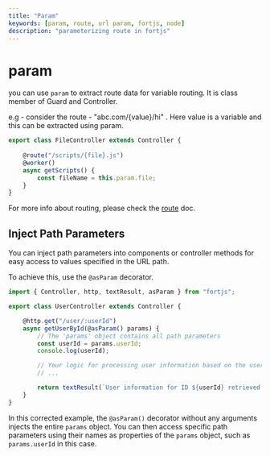 ```yaml
---
title: "Param"
keywords: [param, route, url param, fortjs, node]
description: "parameterizing route in fortjs"
---
```


# param

you can use `param` to extract route data for variable routing. It is class member of Guard and Controller. 

e.g - consider the route - "abc.com/{value}/hi" . Here value is a variable and this can be extracted using param. 

```javascript
export class FileController extends Controller {
   
    @route("/scripts/{file}.js")
    @worker()
    async getScripts() {
        const fileName = this.param.file;
    }
}
```

For more info about routing, please check the [route](/docs/route.md) doc.

## Inject Path Parameters

You can inject path parameters into components or controller methods for easy access to values specified in the URL path.

To achieve this, use the `@asParam` decorator.

```javascript
import { Controller, http, textResult, asParam } from "fortjs";

export class UserController extends Controller {

    @http.get("/user/:userId")
    async getUserById(@asParam() params) {
        // The 'params' object contains all path parameters
        const userId = params.userId;
        console.log(userId);

        // Your logic for processing user information based on the user ID
        // ...

        return textResult(`User information for ID ${userId} retrieved successfully`);
    }
}
```

In this corrected example, the `@asParam()` decorator without any arguments injects the entire `params` object. You can then access specific path parameters using their names as properties of the `params` object, such as `params.userId` in this case.